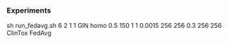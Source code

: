 ### Experiments
sh run_fedavg.sh 6 2 1 1 GIN homo 0.5 150 1 1 0.0015 256 256 0.3 256 256  ClinTox FedAvg